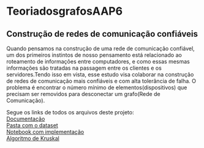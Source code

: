 # TeoriadosgrafosAAP6

## Construção de redes de comunicação confiáveis

Quando pensamos na construção de uma rede de comunicação confiável, um dos primeiros instintos de nosso pensamento está relacionado ao roteamento de informações entre computadores, e como essas mesmas informações são tratadas na passagem entre os clientes e os servidores.Tendo isso em vista, esse estudo visa colaborar na construção de redes de comunicação mais confiáveis e com alta tolerância de falha.
O problema é encontrar o número mínimo de elementos(dispositivos) que precisam ser removidos para desconectar um grafo(Rede de Comunicação).

Segue os links de todos os arquivos deste projeto:<br>
[Documentação](https://docs.google.com/document/d/1KoyJk9nqz7b3PLBKJmSSTWrOmGkZ2H5TWSguRfIG1cQ/edit?usp=sharing)<br>
[Pasta com o dataset](https://drive.google.com/drive/folders/1Va8x6pG678tgE1BDNOlYl1MKeU0bvF-w?usp=sharing)<br>
[Notebook com implementação](https://colab.research.google.com/drive/1nWQqq5dz_1PURISQm4ynq4j2ZTCa-FOB?usp=sharing)<br>
[Algoritmo de Kruskal](https://www.programiz.com/dsa/kruskal-algorithm)
